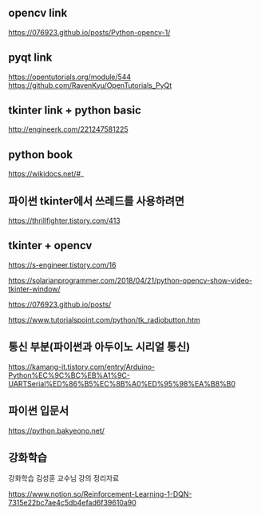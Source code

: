 opencv link
--------------
https://076923.github.io/posts/Python-opencv-1/

pyqt link
--------------
https://opentutorials.org/module/544
https://github.com/RavenKyu/OpenTutorials_PyQt

tkinter link + python basic
------------------
http://engineerk.com/221247581225

python book
----------------
https://wikidocs.net/#_

파이썬 tkinter에서 쓰레드를 사용하려면
----------------------------------
https://thrillfighter.tistory.com/413


tkinter + opencv 
--------------------
https://s-engineer.tistory.com/16

https://solarianprogrammer.com/2018/04/21/python-opencv-show-video-tkinter-window/

https://076923.github.io/posts/

https://www.tutorialspoint.com/python/tk_radiobutton.htm

통신 부분(파이썬과 아두이노 시리얼 통신)
----------------
https://kamang-it.tistory.com/entry/Arduino-Python%EC%9C%BC%EB%A1%9C-UARTSerial%ED%86%B5%EC%8B%A0%ED%95%98%EA%B8%B0

파이썬 입문서
---------------------
https://python.bakyeono.net/

강화학습 
--------------------
강화학습 김성훈 교수님 강의 정리자료


https://www.notion.so/Reinforcement-Learning-1-DQN-7315e22bc7ae4c5db4efad6f39610a90
